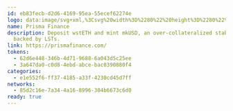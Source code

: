 ```yaml
---
id: eb83fecb-d2d6-4169-95ea-55ecef62274e
logo: data:image/svg+xml,%3Csvg%20width%3D%2280%22%20height%3D%2280%22%20viewBox%3D%220%200%2080%2080%22%20fill%3D%22none%22%20xmlns%3D%22http%3A%2F%2Fwww.w3.org%2F2000%2Fsvg%22%3E%0A%3Cg%20clip-path%3D%22url(%23clip0_3869_562)%22%3E%0A%3Cg%20filter%3D%22url(%23filter0_f_3869_562)%22%3E%0A%3Cpath%20d%3D%22M30%2037.2163C31.4021%2034.8444%2032.8041%2032.5554%2034.2977%2030.2879C38.6231%2032.8147%2042.8569%2035.32%2047.1306%2037.8923C47.2101%2038.1157%2047.2844%2038.2721%2047.2844%2038.4285C47.2836%2041.5757%2047.2743%2044.7229%2047.1984%2047.8664C41.42%2044.6177%2035.71%2041.3728%2030%2038.1279C30%2037.8516%2030%2037.5754%2030%2037.2163Z%22%20fill%3D%22%230CB875%22%2F%3E%0A%3Cpath%20d%3D%22M30%2038.1941C35.71%2041.3727%2041.42%2044.6176%2047.2118%2047.8793C47.2935%2047.8961%2047.2915%2047.9335%2047.2918%2048.0222C47.2943%2050.6139%2047.2965%2053.117%2047.2839%2055.6307C47.269%2055.6415%2047.2366%2055.6587%2047.1722%2055.6397C45.3698%2054.5608%2043.6453%2053.4778%2041.8887%2052.4494C40.7979%2051.8108%2039.6586%2051.2551%2038.541%2050.6622C38.541%2050.6622%2038.5523%2050.6579%2038.5368%2050.6081C38.4533%2050.5248%2038.3853%2050.4914%2038.3173%2050.4579C35.8004%2046.782%2033.2843%2043.1056%2030.7653%2039.4312C30.564%2039.1374%2030.3426%2038.8574%2030.0653%2038.5483C30%2038.4372%2030%2038.3488%2030%2038.1941Z%22%20fill%3D%22%231A78D7%22%2F%3E%0A%3Cpath%20d%3D%22M38.5471%2050.7338C39.6585%2051.2552%2040.7979%2051.8109%2041.8887%2052.4495C43.6452%2053.4779%2045.3698%2054.5609%2047.1919%2055.7288C47.2818%2057.7749%2047.2766%2059.7132%2047.3026%2061.6512C47.3077%2062.032%2047.433%2062.4112%2047.5029%2062.7912C47.3537%2062.7912%2047.2045%2062.7912%2046.9808%2062.7912C44.1219%2058.7959%2041.3376%2054.8006%2038.5471%2050.7338Z%22%20fill%3D%22%234F29DD%22%2F%3E%0A%3Cpath%20d%3D%22M47.5528%2062.791C47.4332%2062.4111%2047.3078%2062.0318%2047.3027%2061.651C47.2768%2059.7131%2047.282%2057.7748%2047.2565%2055.7476C47.2367%2055.6586%2047.2691%2055.6414%2047.3548%2055.6284C49.0944%2054.6196%2050.7381%2053.6065%2052.4056%2052.6342C53.5512%2051.9663%2054.7299%2051.3551%2055.8937%2050.7186C55.1796%2051.8375%2054.4979%2052.9786%2053.7452%2054.0708C51.7634%2056.9464%2049.7507%2059.8008%2047.7261%2062.7273C47.702%2062.791%2047.6025%2062.791%2047.5528%2062.791Z%22%20fill%3D%22%23827FF4%22%2F%3E%0A%3Cpath%20d%3D%22M47.2799%2047.8831C47.2741%2044.7228%2047.2834%2041.5756%2047.2842%2038.4284C47.2842%2038.272%2047.2098%2038.1156%2047.1798%2037.8822C47.2221%2037.7964%2047.2547%2037.7876%2047.3632%2037.7766C50.2025%2036.1711%2052.9741%2034.582%2055.7258%2032.9592C57.2524%2032.0589%2058.7457%2031.1022%2060.254%2030.1709C61.6383%2032.4243%2063.0405%2034.6672%2064.3867%2036.9432C64.5782%2037.267%2064.4979%2037.7516%2064.4393%2038.2291C64.0455%2038.4522%2063.7526%2038.6026%2063.4664%2038.7647C58.0742%2041.8201%2052.6828%2044.877%2047.2913%2047.9335C47.2913%2047.9335%2047.2933%2047.8961%2047.2799%2047.8831Z%22%20fill%3D%22%2374CA39%22%2F%3E%0A%3Cpath%20d%3D%22M47.2876%2037.7785C47.255%2037.7874%2047.2225%2037.7962%2047.1404%2037.8149C42.857%2035.3196%2038.6232%2032.8143%2034.3515%2030.2496C35.5322%2028.0911%2036.7501%2025.9915%2037.9699%2023.893C38.246%2023.4181%2038.5291%2022.9473%2038.9297%2022.472C41.8021%2024.1095%2044.5537%2025.7496%2047.3037%2027.4827C47.2973%2030.9767%2047.2924%2034.3776%2047.2876%2037.7785Z%22%20fill%3D%22%23FDB930%22%2F%3E%0A%3Cpath%20d%3D%22M47.3636%2037.7766C47.2924%2034.3779%2047.2973%2030.977%2047.3013%2027.4794C47.3005%2027.3828%2047.2954%2027.3759%2047.3608%2027.3545C50.1761%2025.692%2052.926%2024.0508%2055.6759%2022.4095C57.1938%2024.9495%2058.7116%2027.4895%2060.2419%2030.1002C58.7461%2031.1022%2057.2527%2032.0589%2055.7262%2032.9592C52.9744%2034.5821%2050.2028%2036.1712%2047.3636%2037.7766Z%22%20fill%3D%22%23FEC866%22%2F%3E%0A%3Cpath%20d%3D%22M47.2915%2048.0221C52.6828%2044.8769%2058.0742%2041.8201%2063.4664%2038.7647C63.7525%2038.6025%2064.0454%2038.4522%2064.4155%2038.2966C63.4063%2039.963%2062.3398%2041.6447%2061.2218%2043.2914C59.6626%2045.588%2058.0649%2047.8585%2056.4118%2050.2251C56.2892%2050.3515%2056.2606%2050.4049%2056.2539%2050.4701C56.2539%2050.4701%2056.2533%2050.4586%2056.1958%2050.4613C56.0509%2050.5404%2055.9635%2050.6168%2055.8762%2050.6933C55.8762%2050.6933%2055.8897%2050.7029%2055.8915%2050.7108C54.7295%2051.3551%2053.5508%2051.9662%2052.4053%2052.6342C50.7377%2053.6064%2049.094%2054.6196%2047.3693%2055.6177C47.2962%2053.1169%2047.294%2050.6139%2047.2915%2048.0221Z%22%20fill%3D%22%2353AEF8%22%2F%3E%0A%3Cpath%20d%3D%22M47.3027%2027.3863C44.5535%2025.7498%2041.8019%2024.1097%2038.9888%2022.4381C40.1268%2020.3237%2041.3272%2018.2416%2042.524%2016.1574C42.6832%2015.8801%2042.8236%2015.5919%2043.066%2015.3367C44.5434%2016.1994%2045.9276%2017.034%2047.3097%2017.9601C47.3035%2021.1596%2047.2993%2024.2676%2047.2952%2027.3757C47.2952%2027.3757%2047.3003%2027.3827%2047.3027%2027.3863Z%22%20fill%3D%22%23F86E30%22%2F%3E%0A%3Cpath%20d%3D%22M47.3606%2027.3544C47.2994%2024.2676%2047.3035%2021.1595%2047.3086%2017.952C47.3095%2017.8526%2047.3042%2017.8374%2047.3741%2017.8316C48.7915%2017.0269%2050.1389%2016.228%2051.4863%2015.429C52.2823%2016.7085%2053.0903%2017.9808%2053.8706%2019.2698C54.4714%2020.2623%2055.0374%2021.2759%2055.6473%2022.3447C52.9258%2024.0506%2050.1759%2025.6918%2047.3606%2027.3544Z%22%20fill%3D%22%23F78F31%22%2F%3E%0A%3Cpath%20d%3D%22M47.3107%2017.8607C45.9277%2017.034%2044.5435%2016.1994%2043.127%2015.3033C44.2629%2013.2619%2045.4252%2011.2785%2046.609%209.30791C46.7171%209.12801%2046.9628%209.03078%2047.2225%209C47.3017%2012.0157%2047.303%2014.9266%2047.3043%2017.8374C47.3043%2017.8374%2047.3095%2017.8527%2047.3107%2017.8607Z%22%20fill%3D%22%23E91224%22%2F%3E%0A%3Cpath%20d%3D%22M47.374%2017.8317C47.3028%2014.9266%2047.3015%2012.0157%2047.2972%209.01385C47.5367%209.05544%2047.8831%209.12583%2048.0053%209.33027C49.1843%2011.3032%2050.3255%2013.2987%2051.4819%2015.3584C50.1387%2016.2281%2048.7913%2017.027%2047.374%2017.8317Z%22%20fill%3D%22%23FC306B%22%2F%3E%0A%3Cpath%20d%3D%22M55.939%2050.7079C55.9636%2050.6168%2056.051%2050.5403%2056.2015%2050.4624C56.177%2050.5481%2056.0893%2050.6353%2055.939%2050.7079Z%22%20fill%3D%22%23827FF4%22%2F%3E%0A%3Cpath%20d%3D%22M56.3019%2050.454C56.2609%2050.4049%2056.2896%2050.3515%2056.3805%2050.287C56.3969%2050.322%2056.3732%2050.3799%2056.3019%2050.454Z%22%20fill%3D%22%23827FF4%22%2F%3E%0A%3Cpath%20d%3D%22M38.3405%2050.5096C38.3854%2050.4915%2038.4534%2050.5249%2038.537%2050.6142C38.4896%2050.6338%2038.4266%2050.5975%2038.3405%2050.5096Z%22%20fill%3D%22%234F29DD%22%2F%3E%0A%3C%2Fg%3E%0A%3Cpath%20d%3D%22M23%2041.2162C24.4021%2038.8444%2025.8041%2036.5554%2027.2977%2034.2878C31.6231%2036.8146%2035.8569%2039.3199%2040.1306%2041.8922C40.2101%2042.1156%2040.2844%2042.272%2040.2844%2042.4285C40.2836%2045.5757%2040.2743%2048.7229%2040.1984%2051.8663C34.42%2048.6176%2028.71%2045.3727%2023%2042.1278C23%2041.8516%2023%2041.5753%2023%2041.2162Z%22%20fill%3D%22%230CB875%22%2F%3E%0A%3Cpath%20d%3D%22M23%2042.1941C28.71%2045.3727%2034.42%2048.6176%2040.2118%2051.8793C40.2935%2051.8961%2040.2915%2051.9335%2040.2918%2052.0222C40.2943%2054.6139%2040.2965%2057.117%2040.2839%2059.6307C40.269%2059.6415%2040.2366%2059.6587%2040.1722%2059.6397C38.3698%2058.5608%2036.6453%2057.4778%2034.8887%2056.4494C33.7979%2055.8108%2032.6586%2055.2551%2031.541%2054.6622C31.541%2054.6622%2031.5523%2054.6579%2031.5368%2054.6081C31.4533%2054.5248%2031.3853%2054.4914%2031.3173%2054.4579C28.8004%2050.782%2026.2843%2047.1056%2023.7653%2043.4312C23.564%2043.1374%2023.3426%2042.8574%2023.0653%2042.5483C23%2042.4372%2023%2042.3488%2023%2042.1941Z%22%20fill%3D%22%231A78D7%22%2F%3E%0A%3Cpath%20d%3D%22M31.5471%2054.7338C32.6585%2055.2552%2033.7979%2055.8109%2034.8887%2056.4495C36.6452%2057.4779%2038.3698%2058.5609%2040.1919%2059.7288C40.2818%2061.7749%2040.2766%2063.7132%2040.3026%2065.6512C40.3077%2066.032%2040.433%2066.4112%2040.5029%2066.7912C40.3537%2066.7912%2040.2045%2066.7912%2039.9808%2066.7912C37.1219%2062.7959%2034.3376%2058.8006%2031.5471%2054.7338Z%22%20fill%3D%22%234F29DD%22%2F%3E%0A%3Cpath%20d%3D%22M40.5528%2066.791C40.4332%2066.4111%2040.3078%2066.0318%2040.3027%2065.651C40.2768%2063.7131%2040.282%2061.7748%2040.2565%2059.7476C40.2367%2059.6586%2040.2691%2059.6414%2040.3548%2059.6284C42.0944%2058.6196%2043.7381%2057.6065%2045.4056%2056.6342C46.5512%2055.9663%2047.7299%2055.3551%2048.8937%2054.7186C48.1796%2055.8375%2047.4979%2056.9786%2046.7452%2058.0708C44.7634%2060.9464%2042.7507%2063.8008%2040.7261%2066.7273C40.702%2066.791%2040.6025%2066.791%2040.5528%2066.791Z%22%20fill%3D%22%23827FF4%22%2F%3E%0A%3Cpath%20d%3D%22M40.2799%2051.8831C40.2741%2048.7228%2040.2834%2045.5756%2040.2842%2042.4284C40.2842%2042.272%2040.2098%2042.1156%2040.1798%2041.8822C40.2221%2041.7964%2040.2547%2041.7876%2040.3632%2041.7766C43.2025%2040.1711%2045.9741%2038.582%2048.7258%2036.9592C50.2524%2036.0589%2051.7457%2035.1022%2053.254%2034.1709C54.6383%2036.4243%2056.0405%2038.6672%2057.3867%2040.9432C57.5782%2041.267%2057.4979%2041.7516%2057.4393%2042.2291C57.0455%2042.4522%2056.7526%2042.6026%2056.4664%2042.7647C51.0742%2045.8201%2045.6828%2048.877%2040.2913%2051.9335C40.2913%2051.9335%2040.2933%2051.8961%2040.2799%2051.8831Z%22%20fill%3D%22%2374CA39%22%2F%3E%0A%3Cpath%20d%3D%22M40.2876%2041.7785C40.255%2041.7874%2040.2225%2041.7962%2040.1404%2041.8149C35.857%2039.3196%2031.6232%2036.8143%2027.3515%2034.2496C28.5322%2032.0911%2029.7501%2029.9915%2030.9699%2027.893C31.246%2027.4181%2031.5291%2026.9473%2031.9297%2026.472C34.8021%2028.1095%2037.5537%2029.7496%2040.3037%2031.4827C40.2973%2034.9767%2040.2924%2038.3776%2040.2876%2041.7785Z%22%20fill%3D%22%23FDB930%22%2F%3E%0A%3Cpath%20d%3D%22M40.3636%2041.7766C40.2924%2038.3779%2040.2973%2034.977%2040.3013%2031.4794C40.3005%2031.3828%2040.2954%2031.3759%2040.3608%2031.3545C43.1761%2029.692%2045.926%2028.0508%2048.6759%2026.4095C50.1938%2028.9495%2051.7116%2031.4895%2053.2419%2034.1002C51.7461%2035.1022%2050.2527%2036.0589%2048.7262%2036.9592C45.9744%2038.5821%2043.2028%2040.1712%2040.3636%2041.7766Z%22%20fill%3D%22%23FEC866%22%2F%3E%0A%3Cpath%20d%3D%22M40.2915%2052.0221C45.6828%2048.8769%2051.0742%2045.8201%2056.4664%2042.7647C56.7525%2042.6025%2057.0454%2042.4522%2057.4155%2042.2966C56.4063%2043.963%2055.3398%2045.6447%2054.2218%2047.2914C52.6626%2049.588%2051.0649%2051.8585%2049.4118%2054.2251C49.2892%2054.3515%2049.2606%2054.4049%2049.2539%2054.4701C49.2539%2054.4701%2049.2533%2054.4586%2049.1958%2054.4613C49.0509%2054.5404%2048.9635%2054.6168%2048.8762%2054.6933C48.8762%2054.6933%2048.8897%2054.7029%2048.8915%2054.7108C47.7295%2055.3551%2046.5508%2055.9662%2045.4053%2056.6342C43.7377%2057.6064%2042.094%2058.6196%2040.3693%2059.6177C40.2962%2057.1169%2040.294%2054.6139%2040.2915%2052.0221Z%22%20fill%3D%22%2353AEF8%22%2F%3E%0A%3Cpath%20d%3D%22M40.3027%2031.3863C37.5535%2029.7498%2034.8019%2028.1097%2031.9888%2026.4381C33.1268%2024.3237%2034.3272%2022.2416%2035.524%2020.1574C35.6832%2019.8801%2035.8236%2019.5919%2036.066%2019.3367C37.5434%2020.1994%2038.9276%2021.034%2040.3097%2021.9601C40.3035%2025.1596%2040.2993%2028.2676%2040.2952%2031.3757C40.2952%2031.3757%2040.3003%2031.3827%2040.3027%2031.3863Z%22%20fill%3D%22%23F86E30%22%2F%3E%0A%3Cpath%20d%3D%22M40.3606%2031.3544C40.2994%2028.2676%2040.3035%2025.1595%2040.3086%2021.952C40.3095%2021.8526%2040.3042%2021.8374%2040.3741%2021.8316C41.7915%2021.0269%2043.1389%2020.228%2044.4863%2019.429C45.2823%2020.7085%2046.0903%2021.9808%2046.8706%2023.2698C47.4714%2024.2623%2048.0374%2025.2759%2048.6473%2026.3447C45.9258%2028.0506%2043.1759%2029.6918%2040.3606%2031.3544Z%22%20fill%3D%22%23F78F31%22%2F%3E%0A%3Cpath%20d%3D%22M40.3107%2021.8607C38.9277%2021.034%2037.5435%2020.1994%2036.127%2019.3033C37.2629%2017.2619%2038.4252%2015.2785%2039.609%2013.3079C39.7171%2013.128%2039.9628%2013.0308%2040.2225%2013C40.3017%2016.0157%2040.303%2018.9266%2040.3043%2021.8374C40.3043%2021.8374%2040.3095%2021.8527%2040.3107%2021.8607Z%22%20fill%3D%22%23E91224%22%2F%3E%0A%3Cpath%20d%3D%22M40.374%2021.8317C40.3028%2018.9266%2040.3015%2016.0157%2040.2972%2013.0139C40.5367%2013.0554%2040.8831%2013.1258%2041.0053%2013.3303C42.1843%2015.3032%2043.3255%2017.2987%2044.4819%2019.3584C43.1387%2020.2281%2041.7913%2021.027%2040.374%2021.8317Z%22%20fill%3D%22%23FC306B%22%2F%3E%0A%3Cpath%20d%3D%22M48.939%2054.7079C48.9636%2054.6168%2049.051%2054.5403%2049.2015%2054.4624C49.177%2054.5481%2049.0893%2054.6353%2048.939%2054.7079Z%22%20fill%3D%22%23827FF4%22%2F%3E%0A%3Cpath%20d%3D%22M49.3019%2054.454C49.2609%2054.4049%2049.2896%2054.3515%2049.3805%2054.287C49.3969%2054.322%2049.3732%2054.3799%2049.3019%2054.454Z%22%20fill%3D%22%23827FF4%22%2F%3E%0A%3Cpath%20d%3D%22M31.3405%2054.5096C31.3854%2054.4915%2031.4534%2054.5249%2031.537%2054.6142C31.4896%2054.6338%2031.4266%2054.5975%2031.3405%2054.5096Z%22%20fill%3D%22%234F29DD%22%2F%3E%0A%3C%2Fg%3E%0A%3Cdefs%3E%0A%3Cfilter%20id%3D%22filter0_f_3869_562%22%20x%3D%2218%22%20y%3D%22-3%22%20width%3D%2258.5071%22%20height%3D%2277.7911%22%20filterUnits%3D%22userSpaceOnUse%22%20color-interpolation-filters%3D%22sRGB%22%3E%0A%3CfeFlood%20flood-opacity%3D%220%22%20result%3D%22BackgroundImageFix%22%2F%3E%0A%3CfeBlend%20mode%3D%22normal%22%20in%3D%22SourceGraphic%22%20in2%3D%22BackgroundImageFix%22%20result%3D%22shape%22%2F%3E%0A%3CfeGaussianBlur%20stdDeviation%3D%226%22%20result%3D%22effect1_foregroundBlur_3869_562%22%2F%3E%0A%3C%2Ffilter%3E%0A%3CclipPath%20id%3D%22clip0_3869_562%22%3E%0A%3Crect%20width%3D%2280.0037%22%20height%3D%2280%22%20fill%3D%22white%22%2F%3E%0A%3C%2FclipPath%3E%0A%3C%2Fdefs%3E%0A%3C%2Fsvg%3E%0A
name: Prisma Finance
description: Deposit wstETH and mint mkUSD, an over-collateralized stablecoin
  backed by LSTs.
link: https://prismafinance.com/
tokens:
  - 62d6e448-346b-4d71-9688-6a043d5c25ee
  - 3a647da0-c0d8-4ebd-abce-bac0390880f4
categories:
  - e1e552f6-ff37-4185-a33f-4230cd45d7ff
networks:
  - 85d2c16e-7a34-4a16-8996-304b6673c6d0
ready: true
---
```


